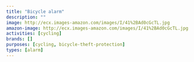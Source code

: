 ```yaml
---
title: "Bicycle alarm"
description: ""
image: http://ecx.images-amazon.com/images/I/41%2BAd0cGcTL.jpg
amazon-image: http://ecx.images-amazon.com/images/I/41%2BAd0cGcTL.jpg
activities: [cycling]
brands: []
purposes: [cycling, bicycle-theft-protection]
types: [alarm]
---
```

